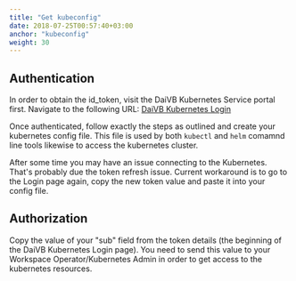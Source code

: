 ```yaml
---
title: "Get kubeconfig"
date: 2018-07-25T00:57:40+03:00
anchor: "kubeconfig"
weight: 30
---
```


## Authentication

In order to obtain the id_token, visit the DaiVB Kubernetes Service portal first. Navigate to the following URL: [DaiVB Kubernetes Login](https://dvb-admin-poc-int-ece.daimler.com/dex-kubernetes-auth/)

Once authenticated, follow exactly the steps as outlined and create your kubernetes config file. This file is used by both `kubectl` and `helm` comamnd line tools likewise to access the kubernetes cluster.

After some time you may have an issue connecting to the Kubernetes. That's probably due the token refresh issue. Current workaround is to go to the Login page 
again, copy the new token value and paste it into your config file.  

## Authorization

Copy the value of your "sub" field from the token details (the beginning of the DaiVB Kubernetes Login page). You need to send this value to your Workspace Operator/Kubernetes Admin in order to get access to the kubernetes resources.    